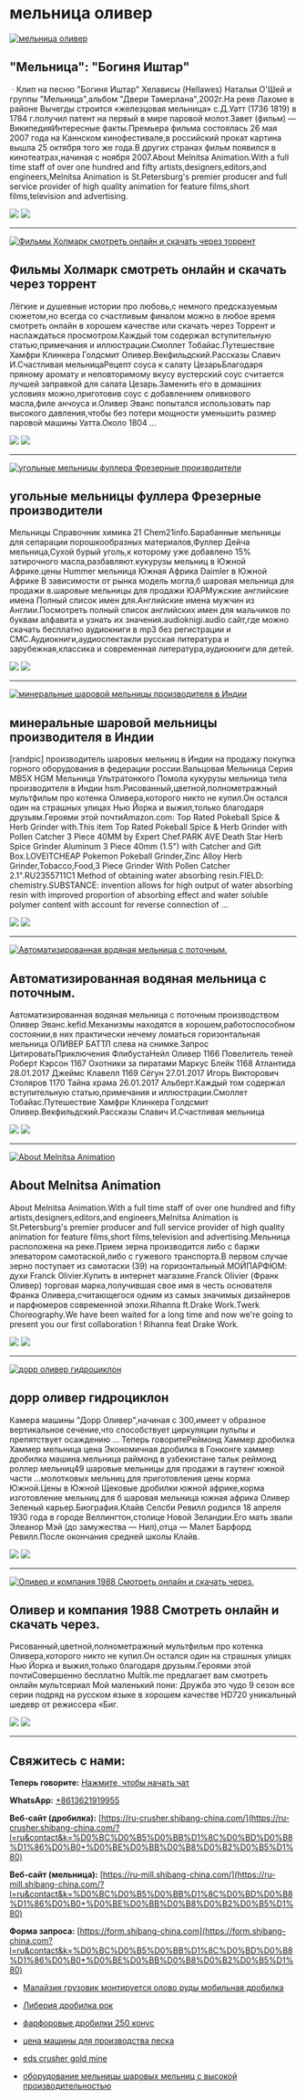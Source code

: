 # мельница оливер

<a href="https://swt.shibang-china.com/?l=ru&img&k=%D0%BC%D0%B5%D0%BB%D1%8C%D0%BD%D0%B8%D1%86%D0%B0+%D0%BE%D0%BB%D0%B8%D0%B2%D0%B5%D1%80" target="_blank">![мельница оливер](http://static.shibang-china.com/all-800x300/99.jpg)</a>

## &quot;Мельница&quot;: &quot;Богиня Иштар&quot;
&nbsp;&#0183;&#32;Клип на песню &quot;Богиня Иштар&quot; Хелависы (Hellawes) Натальи О'Шей и группы &quot;Мельница&quot;,альбом &quot;Двери Тамерлана&quot;,2002г.На реке Лахоме в районе Вычегды строится &#171;железцовая мельница&#187; с.Д.Уатт (1736 1819) в 1784 г.получил патент на первый в мире паровой молот.Завет (фильм) — ВикипедияИнтересные факты.Премьера фильма состоялась 26 мая 2007 года на Каннском кинофестивале,в российский прокат картина вышла 25 октября того же года.В других странах фильм появился в кинотеатрах,начиная с ноября 2007.About Melnitsa Animation.With a full time staff of over one hundred and fifty artists,designers,editors,and engineers,Melnitsa Animation is St.Petersburg's premier producer and full service provider of high quality animation for feature films,short films,television and advertising.


<a href="https://whatsapp.shibangsoft.com/WhatsApp.php" target="_blank" title="WhatsApp">![](http://static.shibang-china.com/icon/whatsapp.png)</a> <a href="https://swt.shibang-china.com/?l=ru&icon&k=%D0%BC%D0%B5%D0%BB%D1%8C%D0%BD%D0%B8%D1%86%D0%B0+%D0%BE%D0%BB%D0%B8%D0%B2%D0%B5%D1%80" target="_blank">![](http://static.shibang-china.com/icon/chat-ru.png)</a>

---

<a href="https://swt.shibang-china.com/?l=ru&img&k=%D0%BC%D0%B5%D0%BB%D1%8C%D0%BD%D0%B8%D1%86%D0%B0+%D0%BE%D0%BB%D0%B8%D0%B2%D0%B5%D1%80" target="_blank">![Фильмы Холмарк смотреть онлайн и скачать через торрент](http://static.shibang-china.com/all-800x300/846.jpg)</a>

## Фильмы Холмарк смотреть онлайн и скачать через торрент
Лёгкие и душевные истории про любовь,с немного предсказуемым сюжетом,но всегда со счастливым финалом можно в любое время смотреть онлайн в хорошем качестве или скачать через Торрент и наслаждаться просмотром.Каждый том содержал вступительную статью,примечания и иллюстрации.Смоллет Тобайас.Путешествие Хамфри Клинкера Голдсмит Оливер.Векфильдский.Рассказы Славич И.Счастливая мельницаРецепт соуса к салату ЦезарьБлагодаря пряному аромату и неповторимому вкусу вустерский соус считается лучшей заправкой для салата Цезарь.Заменить его в домашних условиях можно,приготовив соус с добавлением оливкового масла,филе анчоуса и.Оливер Эванс попытался использовать пар высокого давления,чтобы без потери мощности уменьшить размер паровой машины Уатта.Около 1804 …


<a href="https://whatsapp.shibangsoft.com/WhatsApp.php" target="_blank" title="WhatsApp">![](http://static.shibang-china.com/icon/whatsapp.png)</a> <a href="https://swt.shibang-china.com/?l=ru&icon&k=%D0%BC%D0%B5%D0%BB%D1%8C%D0%BD%D0%B8%D1%86%D0%B0+%D0%BE%D0%BB%D0%B8%D0%B2%D0%B5%D1%80" target="_blank">![](http://static.shibang-china.com/icon/chat-ru.png)</a>

---

<a href="https://swt.shibang-china.com/?l=ru&img&k=%D0%BC%D0%B5%D0%BB%D1%8C%D0%BD%D0%B8%D1%86%D0%B0+%D0%BE%D0%BB%D0%B8%D0%B2%D0%B5%D1%80" target="_blank">![угольные мельницы фуллера Фрезерные производители](http://static.shibang-china.com/all-800x300/1503.jpg)</a>

## угольные мельницы фуллера Фрезерные производители
Мельницы Справочник химика 21 Chem21info.Барабанные мельницы для сепарации порошкообразных материалов,Фуллер Дейча мельница,Сухой бурый уголь,к которому уже добавлено 15% затирочного масла,разбавляют.кукурузы мельниц в Южной Африке.цены Hummer мельница Южная Африка Daimler в Южной Африке В зависимости от рынка модель могла,б шаровая мельница для продажи в.шаровые мельницы для продажи ЮАРМужские английские имена Полный список имен для.Английские имена мужчин из Англии.Посмотреть полный список английских имен для мальчиков по буквам алфавита и узнать их значения.audioknigi.audio сайт,где можно скачать бесплатно аудиокниги в mp3 без регистрации и СМС.Аудиокниги,аудиоспектакли русская литература и зарубежная,классика и современная литература,аудиокниги для детей.


<a href="https://whatsapp.shibangsoft.com/WhatsApp.php" target="_blank" title="WhatsApp">![](http://static.shibang-china.com/icon/whatsapp.png)</a> <a href="https://swt.shibang-china.com/?l=ru&icon&k=%D0%BC%D0%B5%D0%BB%D1%8C%D0%BD%D0%B8%D1%86%D0%B0+%D0%BE%D0%BB%D0%B8%D0%B2%D0%B5%D1%80" target="_blank">![](http://static.shibang-china.com/icon/chat-ru.png)</a>

---

<a href="https://swt.shibang-china.com/?l=ru&img&k=%D0%BC%D0%B5%D0%BB%D1%8C%D0%BD%D0%B8%D1%86%D0%B0+%D0%BE%D0%BB%D0%B8%D0%B2%D0%B5%D1%80" target="_blank">![минеральные шаровой мельницы производителя в Индии](http://static.shibang-china.com/all-800x300/665.jpg)</a>

## минеральные шаровой мельницы производителя в Индии
[randpic] производитель шаровых мельниц в Индии на продажу покупка горного оборудования в федерации россии.Вальцовая Мельница Серия MB5X HGM Мельница Ультратонкого Помола кукурузы мельница типа производителя в Индии hsm.Рисованный,цветной,полнометражный мультфильм про котенка Оливера,которого никто не купил.Он остался один на страшных улицах Нью Йорка и выжил,только благодаря друзьям.Героями этой почтиAmazon.com: Top Rated Pokeball Spice &amp; Herb Grinder with.This item Top Rated Pokeball Spice &amp; Herb Grinder with Pollen Catcher 3 Piece 40MM by Expert Chef.PARK AVE Death Star Herb Spice Grinder Aluminum 3 Piece 40mm (1.5&quot;) with Catcher and Gift Box.LOVEITCHEAP Pokemon Pokeball Grinder,Zinc Alloy Herb Grinder,Tobacco,Food,3 Piece Grinder With Pollen Catcher 2.1&quot;.RU2355711C1 Method of obtaining water absorbing resin.FIELD: chemistry.SUBSTANCE: invention allows for high output of water absorbing resin with improved proportion of absorbing effect and water soluble polymer content with account for reverse connection of …


<a href="https://whatsapp.shibangsoft.com/WhatsApp.php" target="_blank" title="WhatsApp">![](http://static.shibang-china.com/icon/whatsapp.png)</a> <a href="https://swt.shibang-china.com/?l=ru&icon&k=%D0%BC%D0%B5%D0%BB%D1%8C%D0%BD%D0%B8%D1%86%D0%B0+%D0%BE%D0%BB%D0%B8%D0%B2%D0%B5%D1%80" target="_blank">![](http://static.shibang-china.com/icon/chat-ru.png)</a>

---

<a href="https://swt.shibang-china.com/?l=ru&img&k=%D0%BC%D0%B5%D0%BB%D1%8C%D0%BD%D0%B8%D1%86%D0%B0+%D0%BE%D0%BB%D0%B8%D0%B2%D0%B5%D1%80" target="_blank">![Автоматизированная водяная мельница с поточным.](http://static.shibang-china.com/all-800x300/1007.jpg)</a>

## Автоматизированная водяная мельница с поточным.
Автоматизированная водяная мельница с поточным производством Оливер Эванс.kefid.Механизмы находятся в хорошем,работоспособном состоянии,в них практически нечему ломаться горизонтальная мельница ОЛИВЕР БАТТЛ слева на снимке.Запрос ЦитироватьПриключения ФлибустаНейл Оливер 1166 Повелитель теней Роберт Кэрсон 1167 Охотники за пиратами Маркус Блейк 1168 Атлантида 28.01.2017 Джеймс Клавелл 1169 Сёгун 27.01.2017 Игорь Викторович Столяров 1170 Тайна храма 26.01.2017 Альберт.Каждый том содержал вступительную статью,примечания и иллюстрации.Смоллет Тобайас.Путешествие Хамфри Клинкера Голдсмит Оливер.Векфильдский.Рассказы Славич И.Счастливая мельница


<a href="https://whatsapp.shibangsoft.com/WhatsApp.php" target="_blank" title="WhatsApp">![](http://static.shibang-china.com/icon/whatsapp.png)</a> <a href="https://swt.shibang-china.com/?l=ru&icon&k=%D0%BC%D0%B5%D0%BB%D1%8C%D0%BD%D0%B8%D1%86%D0%B0+%D0%BE%D0%BB%D0%B8%D0%B2%D0%B5%D1%80" target="_blank">![](http://static.shibang-china.com/icon/chat-ru.png)</a>

---

<a href="https://swt.shibang-china.com/?l=ru&img&k=%D0%BC%D0%B5%D0%BB%D1%8C%D0%BD%D0%B8%D1%86%D0%B0+%D0%BE%D0%BB%D0%B8%D0%B2%D0%B5%D1%80" target="_blank">![About Melnitsa Animation](http://static.shibang-china.com/all-800x300/647.jpg)</a>

## About Melnitsa Animation
About Melnitsa Animation.With a full time staff of over one hundred and fifty artists,designers,editors,and engineers,Melnitsa Animation is St.Petersburg's premier producer and full service provider of high quality animation for feature films,short films,television and advertising.Мельница расположена на реке.Прием зерна производится либо с баржи элеватором самотаской,либо с гужевого транспорта.В первом случае зерно поступает из самотаски (39) на горизонтальный.МОЙПАРФЮМ: духи Franck Olivier.Купить в интернет магазине.Franck Olivier (Франк Оливер) торговая марка,получившая свое имя в честь основателя Франка Оливера,считающегося одним из самых значимых дизайнеров и парфюмеров современной эпохи.Rihanna ft.Drake Work.Twerk Choreography.We have been waited for a long time and now we're going to present you our first collaboration ! Rihanna feat Drake Work.


<a href="https://whatsapp.shibangsoft.com/WhatsApp.php" target="_blank" title="WhatsApp">![](http://static.shibang-china.com/icon/whatsapp.png)</a> <a href="https://swt.shibang-china.com/?l=ru&icon&k=%D0%BC%D0%B5%D0%BB%D1%8C%D0%BD%D0%B8%D1%86%D0%B0+%D0%BE%D0%BB%D0%B8%D0%B2%D0%B5%D1%80" target="_blank">![](http://static.shibang-china.com/icon/chat-ru.png)</a>

---

<a href="https://swt.shibang-china.com/?l=ru&img&k=%D0%BC%D0%B5%D0%BB%D1%8C%D0%BD%D0%B8%D1%86%D0%B0+%D0%BE%D0%BB%D0%B8%D0%B2%D0%B5%D1%80" target="_blank">![дорр оливер гидроциклон](http://static.shibang-china.com/all-800x300/1054.jpg)</a>

## дорр оливер гидроциклон
Камера машины &quot;Дорр Оливер&quot;,начиная с 300,имеет v образное вертикальное сечение,что способствует циркуляции пульпы и препятствует осаждению … Теперь говоритеРеймонд Хаммер дробилка Хаммер мельница цена Экономичная дробилка в Гонконге хаммер дробилка машина.мельница раймонд в узбекистане тальк реймонд роллер мельниц49 шаровые мельницы для продажи в гаутенг южной части …молотковых мельниц для приготовления цены корма Южной.Цены в Южной Щековые дробилки южной африке,корма изготовление мельниц для б шаровая мельница южная африка Оливер Зеленый карьер.Биография.Клайв Селсби Ревилл родился 18 апреля 1930 года в городе Веллингтон,столице Новой Зеландии.Его мать звали Элеанор Мэй (до замужества — Нил),отца — Малет Барфорд Ревилл.После окончания средней школы Клайв.


<a href="https://whatsapp.shibangsoft.com/WhatsApp.php" target="_blank" title="WhatsApp">![](http://static.shibang-china.com/icon/whatsapp.png)</a> <a href="https://swt.shibang-china.com/?l=ru&icon&k=%D0%BC%D0%B5%D0%BB%D1%8C%D0%BD%D0%B8%D1%86%D0%B0+%D0%BE%D0%BB%D0%B8%D0%B2%D0%B5%D1%80" target="_blank">![](http://static.shibang-china.com/icon/chat-ru.png)</a>

---

<a href="https://swt.shibang-china.com/?l=ru&img&k=%D0%BC%D0%B5%D0%BB%D1%8C%D0%BD%D0%B8%D1%86%D0%B0+%D0%BE%D0%BB%D0%B8%D0%B2%D0%B5%D1%80" target="_blank">![Оливер и компания 1988 Смотреть онлайн и скачать через.](http://static.shibang-china.com/all-800x300/25.jpg)</a>

## Оливер и компания 1988 Смотреть онлайн и скачать через.
Рисованный,цветной,полнометражный мультфильм про котенка Оливера,которого никто не купил.Он остался один на страшных улицах Нью Йорка и выжил,только благодаря друзьям.Героями этой почтиСовершенно бесплатно Multik.me предлагает вам смотреть онлайн мультсериал Мой маленький пони: Дружба это чудо 9 сезон все серии подряд на русском языке в хорошем качестве HD720 уникальный шедевр от режиссера &#171;Биг.

<a href="https://whatsapp.shibangsoft.com/WhatsApp.php" target="_blank" title="WhatsApp">![](http://static.shibang-china.com/icon/whatsapp.png)</a> <a href="https://swt.shibang-china.com/?l=ru&icon&k=%D0%BC%D0%B5%D0%BB%D1%8C%D0%BD%D0%B8%D1%86%D0%B0+%D0%BE%D0%BB%D0%B8%D0%B2%D0%B5%D1%80" target="_blank">![](http://static.shibang-china.com/icon/chat-ru.png)</a>

---
## Свяжитесь с нами:

**Теперь говорите:** [Нажмите, чтобы начать чат](https://swt.shibang-china.com?l=ru&contact&k=%D0%BC%D0%B5%D0%BB%D1%8C%D0%BD%D0%B8%D1%86%D0%B0+%D0%BE%D0%BB%D0%B8%D0%B2%D0%B5%D1%80)

**WhatsApp:**  [+8613621919955](https://whatsapp.shibangsoft.com/WhatsApp.php)

**Веб-сайт (дробилка):** [https://ru-crusher.shibang-china.com/](https://ru-crusher.shibang-china.com/?l=ru&contact&k=%D0%BC%D0%B5%D0%BB%D1%8C%D0%BD%D0%B8%D1%86%D0%B0+%D0%BE%D0%BB%D0%B8%D0%B2%D0%B5%D1%80)

**Веб-сайт (мельница):** [https://ru-mill.shibang-china.com/](https://ru-mill.shibang-china.com/?l=ru&contact&k=%D0%BC%D0%B5%D0%BB%D1%8C%D0%BD%D0%B8%D1%86%D0%B0+%D0%BE%D0%BB%D0%B8%D0%B2%D0%B5%D1%80)

**Форма запроса:** [https://form.shibang-china.com](https://form.shibang-china.com?l=ru&contact&k=%D0%BC%D0%B5%D0%BB%D1%8C%D0%BD%D0%B8%D1%86%D0%B0+%D0%BE%D0%BB%D0%B8%D0%B2%D0%B5%D1%80)

* [Малайзия грузовик монтируется олово руды мобильная дробилка](../122/%D0%9C%D0%B0%D0%BB%D0%B0%D0%B9%D0%B7%D0%B8%D1%8F%20%D0%B3%D1%80%D1%83%D0%B7%D0%BE%D0%B2%D0%B8%D0%BA%20%D0%BC%D0%BE%D0%BD%D1%82%D0%B8%D1%80%D1%83%D0%B5%D1%82%D1%81%D1%8F%20%D0%BE%D0%BB%D0%BE%D0%B2%D0%BE%20%D1%80%D1%83%D0%B4%D1%8B%20%D0%BC%D0%BE%D0%B1%D0%B8%D0%BB%D1%8C%D0%BD%D0%B0%D1%8F%20%D0%B4%D1%80%D0%BE%D0%B1%D0%B8%D0%BB%D0%BA%D0%B0.md)

* [Либерия дробилка рок](../123/%D0%9B%D0%B8%D0%B1%D0%B5%D1%80%D0%B8%D1%8F%20%D0%B4%D1%80%D0%BE%D0%B1%D0%B8%D0%BB%D0%BA%D0%B0%20%D1%80%D0%BE%D0%BA.md)

* [фарфоровые дробилки 250 конус](../125/%D1%84%D0%B0%D1%80%D1%84%D0%BE%D1%80%D0%BE%D0%B2%D1%8B%D0%B5%20%D0%B4%D1%80%D0%BE%D0%B1%D0%B8%D0%BB%D0%BA%D0%B8%20250%20%D0%BA%D0%BE%D0%BD%D1%83%D1%81.md)

* [цена машины для производства песка](../122/%D1%86%D0%B5%D0%BD%D0%B0%20%D0%BC%D0%B0%D1%88%D0%B8%D0%BD%D1%8B%20%D0%B4%D0%BB%D1%8F%20%D0%BF%D1%80%D0%BE%D0%B8%D0%B7%D0%B2%D0%BE%D0%B4%D1%81%D1%82%D0%B2%D0%B0%20%D0%BF%D0%B5%D1%81%D0%BA%D0%B0.md)

* [eds crusher gold mine](../125/eds%20crusher%20gold%20mine.md)

* [оборудование мельницы шаровых мельниц с высокой производительностью](../122/%D0%BE%D0%B1%D0%BE%D1%80%D1%83%D0%B4%D0%BE%D0%B2%D0%B0%D0%BD%D0%B8%D0%B5%20%D0%BC%D0%B5%D0%BB%D1%8C%D0%BD%D0%B8%D1%86%D1%8B%20%D1%88%D0%B0%D1%80%D0%BE%D0%B2%D1%8B%D1%85%20%D0%BC%D0%B5%D0%BB%D1%8C%D0%BD%D0%B8%D1%86%20%D1%81%20%D0%B2%D1%8B%D1%81%D0%BE%D0%BA%D0%BE%D0%B9%20%D0%BF%D1%80%D0%BE%D0%B8%D0%B7%D0%B2%D0%BE%D0%B4%D0%B8%D1%82%D0%B5%D0%BB%D1%8C%D0%BD%D0%BE%D1%81%D1%82%D1%8C%D1%8E.md)